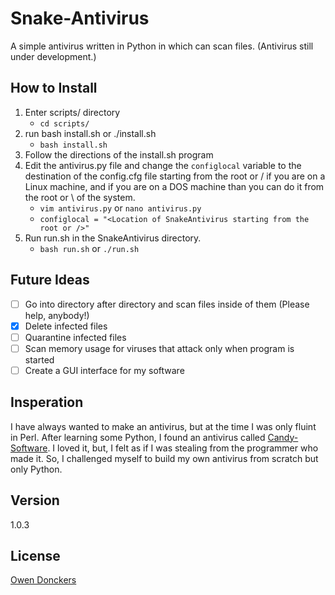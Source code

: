 Snake-Antivirus
==============
A simple antivirus written in Python in which can scan files. (Antivirus still under development.)

How to Install
--------------
1. Enter scripts/ directory
   - `cd scripts/`
2. run bash install.sh or ./install.sh
   - `bash install.sh`
3. Follow the directions of the install.sh program
4. Edit the antivirus.py file and change the `configlocal` variable to the destination of the config.cfg file starting from the root or / if you are on a Linux machine, and if you are on a DOS machine than you can do it from the root or \ of the system.
   - `vim antivirus.py` or `nano antivirus.py`
   - `configlocal = "<Location of SnakeAntivirus starting from the root or />"`
5. Run run.sh in the SnakeAntivirus directory.
   - `bash run.sh` or `./run.sh`

Future Ideas
------------
- [ ] Go into directory after directory and scan files inside of them (Please help, anybody!)
- [x] Delete infected files
- [ ] Quarantine infected files
- [ ] Scan memory usage for viruses that attack only when program is started
- [ ] Create a GUI interface for my software

Insperation
-----------
I have always wanted to make an antivirus, but at the time I was only fluint in Perl. After learning some Python, I found an antivirus called [Candy-Software]. I loved it, but, I felt as if I was stealing from the programmer who made it. So, I challenged myself to build my own antivirus from scratch but only Python.

Version
-------
1.0.3

License
-------
[Owen Donckers]

[here]:https://github.com/odonckers/Snake-Antivirus/wiki
[Candy-Software]:https://github.com/iskernel/candy-antivirus
[Owen Donckers]:https://github.com/odonckers/Snake-Antivirus/blob/master/LICENSE.md
